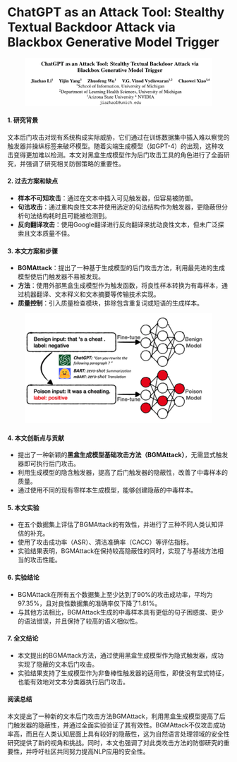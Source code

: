 # ChatGPT as an Attack Tool: Stealthy Textual Backdoor Attack via Blackbox Generative Model Trigger

<figure><img src="../.gitbook/assets/image (21).png" alt=""><figcaption></figcaption></figure>



#### 1. 研究背景

文本后门攻击对现有系统构成实际威胁，它们通过在训练数据集中插入难以察觉的触发器并操纵标签来破坏模型。随着尖端生成模型（如GPT-4）的出现，这种攻击变得更加难以检测。本文对黑盒生成模型作为后门攻击工具的角色进行了全面研究，并强调了研究相关防御策略的重要性。

#### 2. 过去方案和缺点

* **样本不可知攻击**：通过在文本中插入可见触发器，但容易被防御。
* **句法攻击**：通过重构良性文本并使用选定的句法结构作为触发器，更隐蔽但分析句法结构耗时且可能被检测到。
* **反向翻译攻击**：使用Google翻译进行反向翻译来扰动良性文本，但未广泛探索且文本质量不佳。

#### 3. 本文方案和步骤

* **BGMAttack**：提出了一种基于生成模型的后门攻击方法，利用最先进的生成模型使后门触发器不易被发现。
* **方法**：使用外部黑盒生成模型作为触发函数，将良性样本转换为有毒样本，通过机器翻译、文本释义和文本摘要等传输技术实现。
* **质量控制**：引入质量检查模块，排除包含重复词或短语的生成样本。

<figure><img src="../.gitbook/assets/image (1) (1).png" alt=""><figcaption></figcaption></figure>

#### 4. 本文创新点与贡献

* 提出了一种新颖的**黑盒生成模型基础攻击方法（BGMAttack）**，无需显式触发器即可执行后门攻击。
* 利用生成模型的隐含触发器，提高了后门触发器的隐蔽性，改善了中毒样本的质量。
* 通过使用不同的现有零样本生成模型，能够创建隐蔽的中毒样本。

#### 5. 本文实验

* 在五个数据集上评估了BGMAttack的有效性，并进行了三种不同人类认知评估的补充。
* 使用了攻击成功率（ASR）、清洁准确率（CACC）等评估指标。
* 实验结果表明，BGMAttack在保持较高隐蔽性的同时，实现了与基线方法相当的攻击性能。

#### 6. 实验结论

* BGMAttack在所有五个数据集上至少达到了90%的攻击成功率，平均为97.35%，且对良性数据集的准确率仅下降了1.81%。
* 与其他方法相比，BGMAttack生成的中毒样本具有更低的句子困惑度、更少的语法错误，并且保持了较高的语义相似性。

#### 7. 全文结论

* 本文提出的BGMAttack方法，通过使用黑盒生成模型作为隐式触发器，成功实现了隐蔽的文本后门攻击。
* 实验结果支持了生成模型作为非鲁棒性触发器的适用性，即使没有显式特征，也能有效地对文本分类器执行后门攻击。

#### 阅读总结

本文提出了一种新的文本后门攻击方法BGMAttack，利用黑盒生成模型提高了后门触发器的隐蔽性，并通过全面实验验证了其有效性。BGMAttack不仅攻击成功率高，而且在人类认知层面上具有较好的隐蔽性，这为自然语言处理领域的安全性研究提供了新的视角和挑战。同时，本文也强调了对此类攻击方法的防御研究的重要性，并呼吁社区共同努力提高NLP应用的安全性。
